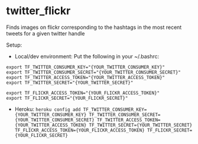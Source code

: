 twitter_flickr
======================

Finds images on flickr corresponding to the hashtags in the most recent tweets for a given twitter handle

Setup:  
* Local/dev environment:
Put the following in your ~/.bashrc:  
```
export TF_TWITTER_CONSUMER_KEY="{YOUR_TWITTER_CONSUMER_KEY}"
export TF_TWITTER_CONSUMER_SECRET="{YOUR_TWITTER_CONSUMER_SECRET}"
export TF_TWITTER_ACCESS_TOKEN="{YOUR_TWITTER_ACCESS_TOKEN}"
export TF_TWITTER_SECRET="{YOUR_TWITTER_SECRET}"

export TF_FLICKR_ACCESS_TOKEN="{YOUR_FLICKR_ACCESS_TOKEN}"
export TF_FLICKR_SECRET="{YOUR_FLICKR_SECRET}"
```

* Heroku:
`heroku config add TF_TWITTER_CONSUMER_KEY={YOUR_TWITTER_CONSUMER_KEY} TF_TWITTER_CONSUMER_SECRET={YOUR_TWITTER_CONSUMER_SECRET} TF_TWITTER_ACCESS_TOKEN={YOUR_TWITTER_ACCESS_TOKEN} TF_TWITTER_SECRET={YOUR_TWITTER_SECRET} TF_FLICKR_ACCESS_TOKEN={YOUR_FLICKR_ACCESS_TOKEN} TF_FLICKR_SECRET={YOUR_FLICKR_SECRET}`